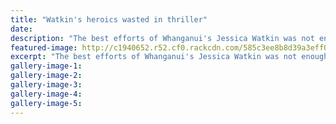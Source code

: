 ```yaml
---
title: "Watkin's heroics wasted in thriller"
date: 
description: "The best efforts of Whanganui's Jessica Watkin was not enough to prevent her Central District Hinds suffering a two wicket loss to the Wellington Blaze at Lincoln Green in Canterbury on Thursday."
featured-image: http://c1940652.r52.cf0.rackcdn.com/585c3ee8b8d39a3eff001169/Jess-Watkins-leading-her-CD-team-Chron-20-Dec-2016.jpg
excerpt: "The best efforts of Whanganui's Jessica Watkin was not enough to prevent her Central District Hinds suffering a two wicket loss to the Wellington Blaze at Lincoln Green in Canterbury on Thursday."
gallery-image-1: 
gallery-image-2: 
gallery-image-3: 
gallery-image-4: 
gallery-image-5: 
---
```

